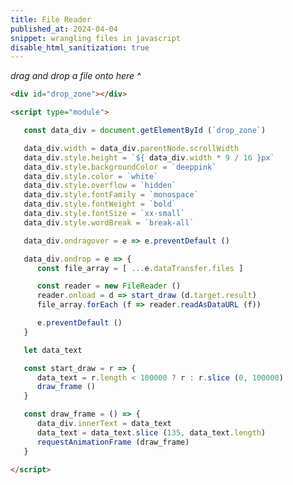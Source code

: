 ```yaml
---
title: File Reader
published_at: 2024-04-04
snippet: wrangling files in javascript
disable_html_sanitization: true
---
```



<div id="drop_zone"></div>

<script type="module">

   const data_div = document.getElementById (`drop_zone`)

   data_div.width = data_div.parentNode.scrollWidth
   data_div.style.height = `${ data_div.width * 9 / 16 }px`
   data_div.style.backgroundColor = `deeppink`
   data_div.style.color = `white`
   data_div.style.overflow = `hidden`
   data_div.style.fontFamily = `monospace`
   data_div.style.fontWeight = `bold`
   data_div.style.fontSize = `xx-small`
   data_div.style.wordBreak = `break-all`

   data_div.ondragover = e => e.preventDefault ()

   data_div.ondrop = e => {
      const file_array = [ ...e.dataTransfer.files ]

      const reader = new FileReader ()
      file_array.forEach (f => reader.readAsDataURL (f))
      reader.onload = d => start_draw (d.target.result)

      e.preventDefault ()
   }

   let data_text

   const start_draw = r => {
      data_text = r.length < 100000 ? r : r.slice (0, 100000)
      draw_frame ()
   }

   const draw_frame = () => {
      data_div.innerText = data_text
      data_text = data_text.slice (135, data_text.length)
      requestAnimationFrame (draw_frame)
   }

</script>

<em>drag and drop a file onto here ^</em>

```html
<div id="drop_zone"></div>

<script type="module">

   const data_div = document.getElementById (`drop_zone`)

   data_div.width = data_div.parentNode.scrollWidth
   data_div.style.height = `${ data_div.width * 9 / 16 }px`
   data_div.style.backgroundColor = `deeppink`
   data_div.style.color = `white`
   data_div.style.overflow = `hidden`
   data_div.style.fontFamily = `monospace`
   data_div.style.fontWeight = `bold`
   data_div.style.fontSize = `xx-small`
   data_div.style.wordBreak = `break-all`

   data_div.ondragover = e => e.preventDefault ()

   data_div.ondrop = e => {
      const file_array = [ ...e.dataTransfer.files ]

      const reader = new FileReader ()
      reader.onload = d => start_draw (d.target.result)
      file_array.forEach (f => reader.readAsDataURL (f))

      e.preventDefault ()
   }

   let data_text

   const start_draw = r => {
      data_text = r.length < 100000 ? r : r.slice (0, 100000)
      draw_frame ()
   }

   const draw_frame = () => {
      data_div.innerText = data_text
      data_text = data_text.slice (135, data_text.length)
      requestAnimationFrame (draw_frame)
   }

</script>
```